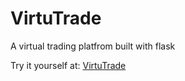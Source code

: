# VirtuTrade
A virtual trading platfrom built with flask

Try it yourself at: [VirtuTrade](virtutrade.herokuapp.com)
